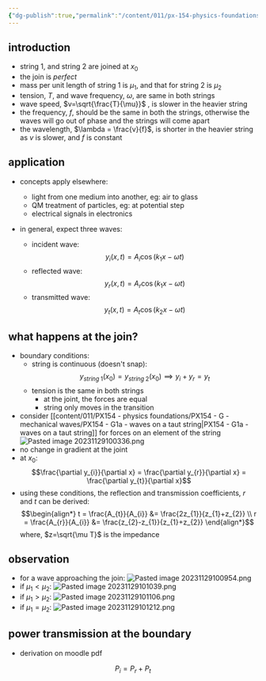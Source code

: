 ```yaml
---
{"dg-publish":true,"permalink":"/content/011/px-154-physics-foundations/px-154-h-waves-at-boundaries/px-154-h2-two-strings-joined-together-transmission-and-reflection/","created":"2024-11-25T10:50:32.000+00:00","updated":"2024-11-26T19:52:36.985+00:00"}
---
```


## introduction
- string 1, and string 2 are joined at $x_{0}$
- the join is *perfect*
- mass per unit length of string 1 is $\mu_{1}$, and that for string 2 is $\mu_{2}$
- tension, $T$, and wave frequency, $\omega$, are same in both strings
- wave speed, $v=\sqrt{\frac{T}{\mu}}$ , is slower in the heavier string
- the frequency, $f$, should be the same in both the strings, otherwise the waves will go out of phase and the strings will come apart
- the wavelength, $\lambda = \frac{v}{f}$, is shorter in the heavier string as $v$ is slower, and $f$ is constant

## application
- concepts apply elsewhere: 
	- light from one medium into another, eg: air to glass
	- QM treatment of particles, eg: at potential step
	- electrical signals in electronics

- in general, expect three waves:
	- incident wave: 
	$$y_{i}(x,t) = A_{i}\cos(k_{1}x-\omega t)$$
	- reflected wave: 
	$$y_{r}(x,t) = A_{r}\cos(k_{1}x-\omega t)$$
	- transmitted wave: 
	$$y_{t}(x,t) = A_{t}\cos(k_{2}x-\omega t)$$
## what happens at the join?
- boundary conditions:
	- string is continuous (doesn't snap): 
	$$y_{string\; 1}(x_{0}) = y_{string\; 2}(x_{0}) \implies y_{i}+y_{r}= y_{t}$$
	- tension is the same in both strings
		- at the joint, the forces are equal
		- string only moves in the transition
- consider [[content/011/PX154 - physics foundations/PX154 - G - mechanical waves/PX154 - G1a - waves on a taut string\|PX154 - G1a - waves on a taut string]]  for forces on an element of the string
![Pasted image 20231129100336.png](/img/user/pics/Pasted%20image%2020231129100336.png)
- no change in gradient at the joint
- at $x_{0}$: 
$$\frac{\partial y_{i}}{\partial x} = \frac{\partial y_{r}}{\partial x} = \frac{\partial y_{t}}{\partial x}$$
- using these conditions, the reflection and transmission coefficients, $r$ and $t$ can be derived: 
$$\begin{align*}
	t = \frac{A_{t}}{A_{i}} &= \frac{2z_{1}}{z_{1}+z_{2}} \\ 
	r = \frac{A_{r}}{A_{i}} &= \frac{z_{2}-z_{1}}{z_{1}+z_{2}}
\end{align*}$$
	where, $z=\sqrt{\mu T}$ is the impedance
## observation
- for a wave approaching the join: ![Pasted image 20231129100954.png](/img/user/pics/Pasted%20image%2020231129100954.png)
- if $\mu_{1}<\mu_2$: ![Pasted image 20231129101039.png](/img/user/pics/Pasted%20image%2020231129101039.png)
- if $\mu_{1}>\mu_2$: ![Pasted image 20231129101106.png](/img/user/pics/Pasted%20image%2020231129101106.png)
- if $\mu_{1}= \mu_{2}$: ![Pasted image 20231129101212.png](/img/user/pics/Pasted%20image%2020231129101212.png)
## power transmission at the boundary
- derivation on moodle pdf

$$P_{i}= P_{r}+ P_{t}$$